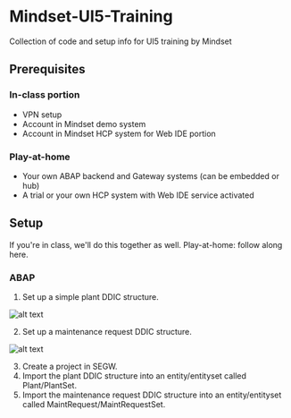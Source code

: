 # Mindset-UI5-Training
Collection of code and setup info for UI5 training by Mindset

## Prerequisites ##
### In-class portion ###
+ VPN setup
+ Account in Mindset demo system
+ Account in Mindset HCP system for Web IDE portion

### Play-at-home ###
+ Your own ABAP backend and Gateway systems (can be embedded or hub) 
+ A trial or your own HCP system with Web IDE service activated

## Setup ##
If you're in class, we'll do this together as well. Play-at-home: follow along here. 

### ABAP ###
1. Set up a simple plant DDIC structure. 

![alt text](https://link.to/my.picture "title text")

2. Set up a maintenance request DDIC structure. 

![alt text](https://link.to/my.other.picture "title text")

3. Create a project in SEGW. 
4. Import the plant DDIC structure into an entity/entityset called Plant/PlantSet. 
5. Import the maintenance request DDIC structure into an entity/entityset called MaintRequest/MaintRequestSet. 
